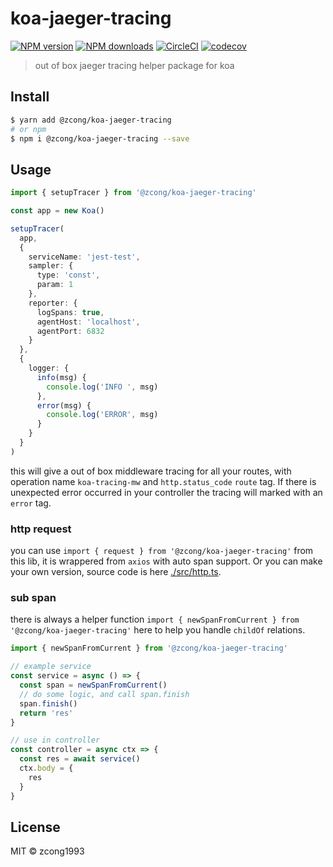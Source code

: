 # koa-jaeger-tracing

[![NPM version](https://img.shields.io/npm/v/@zcong/koa-jaeger-tracing.svg?style=flat)](https://npmjs.com/package/@zcong/koa-jaeger-tracing) [![NPM downloads](https://img.shields.io/npm/dm/@zcong/koa-jaeger-tracing.svg?style=flat)](https://npmjs.com/package/@zcong/koa-jaeger-tracing) [![CircleCI](https://circleci.com/gh/zcong1993/koa-jaeger-tracing/tree/master.svg?style=shield)](https://circleci.com/gh/zcong1993/koa-jaeger-tracing/tree/master) [![codecov](https://codecov.io/gh/zcong1993/koa-jaeger-tracing/branch/master/graph/badge.svg)](https://codecov.io/gh/zcong1993/koa-jaeger-tracing)

> out of box jaeger tracing helper package for koa

## Install

```bash
$ yarn add @zcong/koa-jaeger-tracing
# or npm
$ npm i @zcong/koa-jaeger-tracing --save
```

## Usage

```ts
import { setupTracer } from '@zcong/koa-jaeger-tracing'

const app = new Koa()

setupTracer(
  app,
  {
    serviceName: 'jest-test',
    sampler: {
      type: 'const',
      param: 1
    },
    reporter: {
      logSpans: true,
      agentHost: 'localhost',
      agentPort: 6832
    }
  },
  {
    logger: {
      info(msg) {
        console.log('INFO ', msg)
      },
      error(msg) {
        console.log('ERROR', msg)
      }
    }
  }
)
```

this will give a out of box middleware tracing for all your routes, with operation name `koa-tracing-mw` and `http.status_code` `route` tag. If there is unexpected error occurred in your controller the tracing will marked with an `error` tag.

### http request

you can use `import { request } from '@zcong/koa-jaeger-tracing'` from this lib, it is wrappered from `axios` with auto span support. Or you can make your own version, source code is here [./src/http.ts](./src/http.ts).

### sub span

there is always a helper function `import { newSpanFromCurrent } from '@zcong/koa-jaeger-tracing'` here to help you handle `childOf` relations.

```ts
import { newSpanFromCurrent } from '@zcong/koa-jaeger-tracing'

// example service
const service = async () => {
  const span = newSpanFromCurrent()
  // do some logic, and call span.finish
  span.finish()
  return 'res'
}

// use in controller
const controller = async ctx => {
  const res = await service()
  ctx.body = {
    res
  }
}
```

## License

MIT &copy; zcong1993
